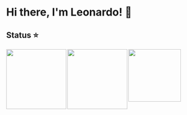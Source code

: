 # Hi there, I'm Leonardo! 👋

## Status ⭐
<img align=left height='160px'  src = 'https://github-readme-stats.vercel.app/api?username=leonardo029&theme=tokyonight&show_icons=true&hide_border=true&count_private=false'>
<img align=left height='160px'  src = 'https://github-readme-stats.vercel.app/api/top-langs/?username=leonardo029&theme=tokyonight&show_icons=true&hide_border=true&layout=compact'>
<img align=left height='140px'  src = 'https://github-readme-streak-stats.herokuapp.com/?user=leonardo029&theme=tokyonight&hide_border=true'>
